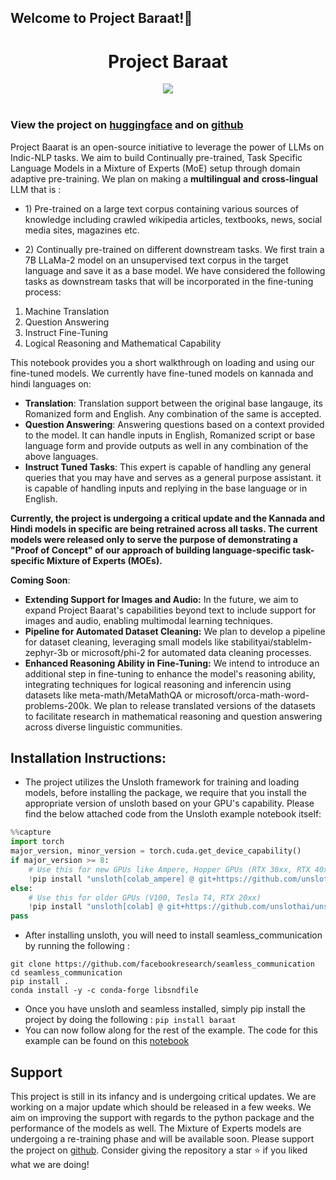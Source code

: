 ## Welcome to Project Baraat!🎉
<div align="center">
   
   # Project Baraat
   
   <img src="https://github.com/asphytheghoul/Baarat/assets/91832216/f3438f2e-0c52-46b8-ae03-60764387d1f6">

</div>
<br/>

### View the project on [huggingface](https://huggingface.co/projectbaraat) and on [github](https://www.github.com/asphytheghoul/Baarat)

Project Baarat is an open-source initiative to leverage the power of
LLMs on Indic-NLP tasks. We aim to build Continually pre-trained, Task
Specific Language Models in a Mixture of Experts (MoE) setup through
domain adaptive pre-training. We plan on making a **multilingual**
**and**  **cross-lingual** LLM that is :

  
- 1\) Pre-trained on a large text corpus containing various sources of
knowledge including crawled wikipedia articles, textbooks, news,
social media sites, magazines etc.

- 2\) Continually pre-trained on different downstream tasks. We first
train a 7B LLaMa-2 model on an unsupervised text corpus in the target
language and save it as a base model. We have considered the following
tasks as downstream tasks that will be incorporated in the fine-tuning
process:

1. Machine Translation 
2. Question Answering 
3. Instruct Fine-Tuning
4. Logical Reasoning and Mathematical Capability


This notebook provides you a short walkthrough on loading and using our fine-tuned models. We currently have fine-tuned models on kannada and hindi languages on: 
- **Translation**: Translation support between the original base langauge, its Romanized form and English. Any combination of the same is accepted.
- **Question Answering**: Answering questions based on a context provided to the model. It can handle inputs in English, Romanized script or base language form and provide outputs as well in any combination of the above languages.
- **Instruct Tuned Tasks**: This expert is capable of handling any general queries that you may have and serves as a general purpose assistant. it is capable of handling inputs and replying in the base language or in English.

**Currently, the project is undergoing a critical update and the Kannada and Hindi models in specific are being retrained across all tasks. The current models were released only to serve the purpose of demonstrating a "Proof of Concept" of our approach of building language-specific task-specific Mixture of Experts (MOEs).**

**Coming Soon**:
- **Extending Support for Images and Audio:** In the future, we aim to expand Project Baarat's capabilities beyond text to include support for images and audio, enabling multimodal learning techniques.
- **Pipeline for Automated Dataset Cleaning:** We plan to develop a pipeline for dataset cleaning, leveraging small models like stabilityai/stablelm-zephyr-3b or microsoft/phi-2 for automated data cleaning processes.
- **Enhanced Reasoning Ability in Fine-Tuning:** We intend to introduce an additional step in fine-tuning to enhance the model's reasoning ability, integrating techniques for logical reasoning and inferencin using datasets like meta-math/MetaMathQA or microsoft/orca-math-word-problems-200k. We plan to release translated versions of the datasets to facilitate research in mathematical reasoning and question answering across diverse linguistic communities.

## Installation Instructions:
- The project utilizes the Unsloth framework for training and loading models,  before installing the package, we require that you install the appropriate version of unsloth based on your GPU's capability. Please find the below attached code from the Unsloth example notebook itself:
```python
%%capture
import torch
major_version, minor_version = torch.cuda.get_device_capability()
if major_version >= 8:
    # Use this for new GPUs like Ampere, Hopper GPUs (RTX 30xx, RTX 40xx, A100, H100, L40)
    !pip install "unsloth[colab_ampere] @ git+https://github.com/unslothai/unsloth.git"
else:
    # Use this for older GPUs (V100, Tesla T4, RTX 20xx)
    !pip install "unsloth[colab] @ git+https://github.com/unslothai/unsloth.git"
pass
```
- After installing unsloth, you will need to install seamless_communication by running the following :
```
git clone https://github.com/facebookresearch/seamless_communication
cd seamless_communication
pip install .
conda install -y -c conda-forge libsndfile
```
- Once you have unsloth and seamless installed, simply pip install the project by doing the following : ```pip install baraat```
- You can now follow along for the rest of the example. The code for this example can be found on this [notebook](https://colab.research.google.com/drive/13Esn2MUTdB2GzlEOPjWVFLT5IH6XOFca?usp=sharing)

## Support
This project is still in its infancy and is undergoing critical updates. We are working on a major update which should be released in a few weeks. We aim on improving the support with regards to the python package and the performance of the models as well. The Mixture of Experts models are undergoing a re-training phase and will be available soon. Please support the project on [github](https://www.github.com/asphytheghoul/Baarat). Consider giving the repository a star ⭐ if you liked what we are doing!